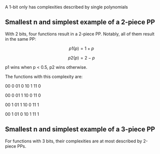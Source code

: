 
A 1-bit only has complexities described by single polynomials

## Smallest n and simplest example of a 2-piece PP

With 2 bits, four functions result in a 2-piece PP. Notably, all of them result in the same PP:

$$
p1(p) = 1 + p
$$

$$p2(p) = 2 - p$$

p1 wins when p < 0.5, p2 wins otherwise.

The functions with this complexity are:

00 0
01 0
10 1
11 0

00 0
01 1
10 0
11 0

00 1
01 1
10 0
11 1

00 1
01 0
10 1
11 1

## Smallest n and simplest example of a 3-piece PP

For functions with 3 bits, their complexities are at most described by 2-piece PPs.

